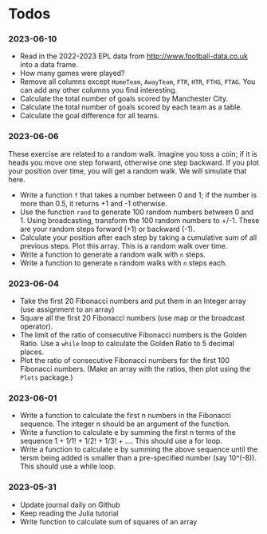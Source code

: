 # Todos

### 2023-06-10

- Read in the 2022-2023 EPL data from http://www.football-data.co.uk
  into a data frame.
- How many games were played?
- Remove all columns except `HomeTeam`, `AwayTeam`, `FTR`, `HTR`,
  `FTHG`, `FTAG`.  You can add any other columns you find interesting.
- Calculate the total number of goals scored by Manchester City.
- Calculate the total number of goals scored by each team as a table.
- Calculate the goal difference for all teams.

### 2023-06-06

These exercise are related to a random walk.  Imagine you toss a coin;
if it is heads you move one step forward, otherwise one step backward.
If you plot your position over time, you will get a random walk.  We
will simulate that here.

- Write a function `f` that takes a number between 0 and 1; if the
  number is more than 0.5, it returns +1 and -1 otherwise.
- Use the function `rand` to generate 100 random numbers between 0
  and 1. Using broadcasting, transform the 100 random numbers to +/-1.
  These are your random steps forward (+1) or backward (-1).
- Calculate your position after each step by taking a cumulative sum
  of all previous steps.  Plot this array.  This is a random walk over
  time.
- Write a function to generate a random walk with `n` steps.
- Write a function to generate `m` random walks with `n` steps each.

### 2023-06-04

- Take the first 20 Fibonacci numbers and put them in an Integer array
  (use assignment to an array)
- Square all the first 20 Fibonacci numbers (use map or the broadcast
  operator).
- The limit of the ratio of consecutive Fibonacci numbers is the
  Golden Ratio. Use a `while` loop to calculate the Golden Ratio to 5
  decimal places.
- Plot the ratio of consecutive Fibonacci numbers for the first 100
  Fibonacci numbers.  (Make an array with the ratios, then plot
  using the `Plots` package.)

### 2023-06-01

- Write a function to calculate the first n numbers in the Fibonacci
  sequence.  The integer n should be an argument of the function.
- Write a function to calculate e by summing the first n terms of the
  sequence 1 + 1/1! + 1/2! + 1/3! + .... This should use a for loop.
- Write a function to calculate e by summing the above sequence until
  the tersm being added is smaller than a pre-specified number (say
  10^(-8)). This should use a while loop.


### 2023-05-31

- Update journal daily on Github
- Keep reading the Julia tutorial
- Write function to calculate sum of squares of an array
